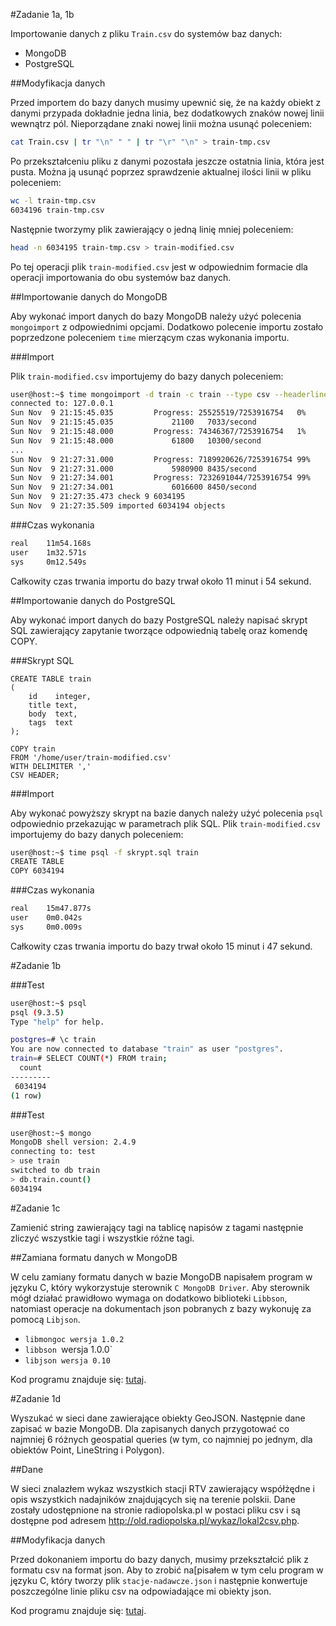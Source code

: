 #Zadanie 1a, 1b

Importowanie danych z pliku `Train.csv` do systemów baz danych:

* MongoDB
* PostgreSQL

##Modyfikacja danych

Przed importem do bazy danych musimy upewnić się, że na każdy obiekt z danymi przypada dokładnie jedna linia, bez dodatkowych znaków nowej linii wewnątrz pól. Nieporządane znaki nowej linii można usunąć poleceniem:

```sh
cat Train.csv | tr "\n" " " | tr "\r" "\n" > train-tmp.csv
```

Po przekształceniu pliku z danymi pozostała jeszcze ostatnia linia, która jest pusta. Można ją usunąć poprzez sprawdzenie aktualnej ilości linii w pliku poleceniem:

```sh
wc -l train-tmp.csv
6034196 train-tmp.csv
```

Następnie tworzymy plik zawierający o jedną linię mniej poleceniem:

```sh
head -n 6034195 train-tmp.csv > train-modified.csv
```

Po tej operacji plik `train-modified.csv` jest w odpowiednim formacie dla operacji importowania do obu systemów baz danych.

##Importowanie danych do MongoDB

Aby wykonać import danych do bazy MongoDB należy użyć polecenia `mongoimport` z odpowiednimi opcjami. Dodatkowo polecenie importu zostało poprzedzone poleceniem `time` mierzącym czas wykonania importu.

###Import

Plik `train-modified.csv` importujemy do bazy danych poleceniem:

```sh
user@host:~$ time mongoimport -d train -c train --type csv --headerline --file train-modified.csv
connected to: 127.0.0.1
Sun Nov  9 21:15:45.035         Progress: 25525519/7253916754   0%
Sun Nov  9 21:15:45.035             21100   7033/second
Sun Nov  9 21:15:48.000         Progress: 74346367/7253916754   1%
Sun Nov  9 21:15:48.000             61800   10300/second
...
Sun Nov  9 21:27:31.000         Progress: 7189920626/7253916754 99%
Sun Nov  9 21:27:31.000             5980900 8435/second
Sun Nov  9 21:27:34.001         Progress: 7232691044/7253916754 99%
Sun Nov  9 21:27:34.001             6016600 8450/second
Sun Nov  9 21:27:35.473 check 9 6034195
Sun Nov  9 21:27:35.509 imported 6034194 objects
```

###Czas wykonania

```sh
real    11m54.168s
user    1m32.571s
sys     0m12.549s
```

Całkowity czas trwania importu do bazy trwał około 11 minut i 54 sekund.

##Importowanie danych do PostgreSQL

Aby wykonać import danych do bazy PostgreSQL należy napisać skrypt SQL zawierający zapytanie tworzące odpowiednią tabelę oraz komendę COPY.

###Skrypt SQL

```
CREATE TABLE train
(
    id    integer,
    title text,
    body  text,
    tags  text
);

COPY train
FROM '/home/user/train-modified.csv'
WITH DELIMITER ','
CSV HEADER;
```

###Import

Aby wykonać powyższy skrypt na bazie danych należy użyć polecenia `psql` odpowiednio przekazując w parametrach plik SQL. Plik `train-modified.csv` importujemy do bazy danych poleceniem:

```sh
user@host:~$ time psql -f skrypt.sql train
CREATE TABLE
COPY 6034194
```

###Czas wykonania

```sh
real    15m47.877s
user    0m0.042s
sys     0m0.009s
```

Całkowity czas trwania importu do bazy trwał około 15 minut i 47 sekund.

#Zadanie 1b

###Test

```sh
user@host:~$ psql
psql (9.3.5)
Type "help" for help.

postgres=# \c train
You are now connected to database "train" as user "postgres".
train=# SELECT COUNT(*) FROM train;
  count  
---------
 6034194
(1 row)
```
###Test

```sh
user@host:~$ mongo
MongoDB shell version: 2.4.9
connecting to: test
> use train
switched to db train
> db.train.count()
6034194
```

#Zadanie 1c

Zamienić string zawierający tagi na tablicę napisów z tagami następnie zliczyć wszystkie tagi i wszystkie różne tagi.

##Zamiana formatu danych w MongoDB

W celu zamiany formatu danych w bazie MongoDB napisałem program w języku C, który wykorzystuje sterownik `C MongoDB Driver`. Aby sterownik mógł działać prawidłowo wymaga on dodatkowo biblioteki `Libbson`, natomiast operacje na dokumentach json pobranych z bazy wykonuję za pomocą `Libjson`.

* `libmongoc wersja 1.0.2`
* `libbson `wersja 1.0.0`
* `libjson wersja 0.10`

Kod programu znajduje się: [tutaj](./zadanie-1c-mongodb).

#Zadanie 1d

Wyszukać w sieci dane zawierające obiekty GeoJSON. Następnie dane zapisać w bazie MongoDB. Dla zapisanych danych przygotować co najmniej 6 różnych geospatial queries (w tym, co najmniej po jednym, dla obiektów Point, LineString i Polygon).

##Dane

W sieci znalazłem wykaz wszystkich stacji RTV zawierający współżędne i opis wszystkich nadajników znajdujących się na terenie polskii. Dane zostały udostępnione na stronie radiopolska.pl w postaci pliku csv i są dostępne pod adresem http://old.radiopolska.pl/wykaz/lokal2csv.php.

##Modyfikacja danych

Przed dokonaniem importu do bazy danych, musimy przekształcić plik z formatu csv na format json. Aby to zrobić na[pisałem w tym celu program w języku C, który tworzy plik `stacje-nadawcze.json` i następnie konwertuje poszczególne linie pliku csv na odpowiadające mi obiekty json.

Kod programu znajduje się: [tutaj](./zadanie-1d-geoparser).
